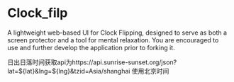 # Clock_filp
A lightweight web-based UI for Clock Flipping, designed to serve as both a screen protector and a tool for mental relaxation. You are encouraged to use and further develop the application prior to forking it.

日出日落时间获取api为https://api.sunrise-sunset.org/json?lat=${lat}&lng=${lng}&tzid=Asia/shanghai 使用北京时间
